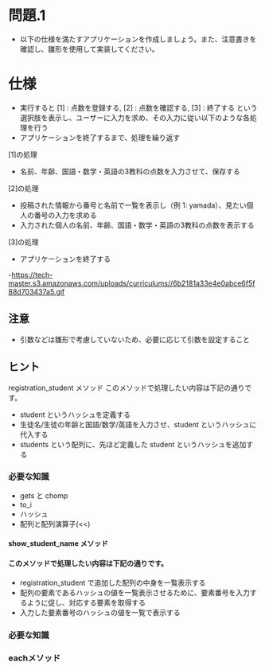 # 問題.1
- 以下の仕様を満たすアプリケーションを作成しましょう。また、注意書きを確認し、雛形を使用して実装してください。

# 仕様
- 実行すると [1] : 点数を登録する, [2] : 点数を確認する, [3] : 終了する という選択肢を表示し、ユーザーに入力を求め、その入力に従い以下のような各処理を行う
- アプリケーションを終了するまで、処理を繰り返す

 [1]の処理
- 名前、年齢、国語・数学・英語の3教科の点数を入力させて、保存する

 [2]の処理
- 投稿された情報から番号と名前で一覧を表示し（例 1: yamada）、見たい個人の番号の入力を求める
- 入力された個人の名前、年齢、国語・数学・英語の3教科の点数を表示する

 [3]の処理
- アプリケーションを終了する

-https://tech-master.s3.amazonaws.com/uploads/curriculums//6b2181a33e4e0abce6f5f88d703437a5.gif
## 注意
- 引数などは雛形で考慮していないため、必要に応じて引数を設定すること

## ヒント
 registration_student メソッド
 このメソッドで処理したい内容は下記の通りです。

- student というハッシュを定義する
- 生徒名/生徒の年齢と国語/数学/英語を入力させ、student というハッシュに代入する
- students という配列に、先ほど定義した student というハッシュを追加する
### 必要な知識

- gets と chomp
- to_i
- ハッシュ
- 配列と配列演算子(<<)
#### show_student_name メソッド
#### このメソッドで処理したい内容は下記の通りです。

- registration_student で追加した配列の中身を一覧表示する
- 配列の要素であるハッシュの値を一覧表示させるために、要素番号を入力するように促し、対応する要素を取得する
- 入力した要素番号のハッシュの値を一覧で表示する
### 必要な知識
### eachメソッド
